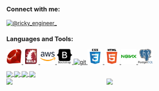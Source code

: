 <h3 align="left">Connect with me:</h3>
<p align="left">
<a href="https://twitter.com/@ricky_engineer_" target="blank"><img align="center" src="https://raw.githubusercontent.com/rahuldkjain/github-profile-readme-generator/master/src/images/icons/Social/twitter.svg" alt="@ricky_engineer_" height="30" width="40" /></a>
</p>

<h3 align="left">Languages and Tools:</h3>

<p align="left">
<a href="https://www.ruby-lang.org/en/" target="_blank" rel="noreferrer"> <img src="https://raw.githubusercontent.com/devicons/devicon/master/icons/ruby/ruby-original.svg" alt="ruby" width="40" height="40"/> 
</a> 
<a href="https://rubyonrails.org" target="_blank" rel="noreferrer"> <img src="https://raw.githubusercontent.com/devicons/devicon/master/icons/rails/rails-original-wordmark.svg" alt="rails" width="40" height="40"/> </a> 
<a href="https://aws.amazon.com" target="_blank" rel="noreferrer"> <img src="https://raw.githubusercontent.com/devicons/devicon/master/icons/amazonwebservices/amazonwebservices-original-wordmark.svg" alt="aws" width="40" height="40"/> 
</a> 
<a href="https://getbootstrap.com" target="_blank" rel="noreferrer"> <img src="https://raw.githubusercontent.com/devicons/devicon/master/icons/bootstrap/bootstrap-plain-wordmark.svg" alt="bootstrap" width="40" height="40"/> 
</a>
<a href="https://git-scm.com/" target="_blank" rel="noreferrer"> <img src="https://www.vectorlogo.zone/logos/git-scm/git-scm-icon.svg" alt="git" width="40" height="40"/> 
</a> 
<a href="https://www.w3schools.com/css/" target="_blank" rel="noreferrer"> <img src="https://raw.githubusercontent.com/devicons/devicon/master/icons/css3/css3-original-wordmark.svg" alt="css3" width="40" height="40"/> </a>  
<a href="https://www.w3.org/html/" target="_blank" rel="noreferrer"> <img src="https://raw.githubusercontent.com/devicons/devicon/master/icons/html5/html5-original-wordmark.svg" alt="html5" width="40" height="40"/> </a> 
<a href="https://www.nginx.com" target="_blank" rel="noreferrer"> <img src="https://raw.githubusercontent.com/devicons/devicon/master/icons/nginx/nginx-original.svg" alt="nginx" width="40" height="40"/> 
</a> 
<a href="https://www.postgresql.org" target="_blank" rel="noreferrer"> <img src="https://raw.githubusercontent.com/devicons/devicon/master/icons/postgresql/postgresql-original-wordmark.svg" alt="postgresql" width="40" height="40"/> 
</a>
</p>

<!-- [![Anurag's GitHub stats](https://github-readme-stats.vercel.app/api?username=rikiya-miyazawa&hide=contribs&count_private=true&show_icons=true&theme=tokyonight)](https://github.com/anuraghazra/github-readme-stats)
[![Top used Langs](https://github-readme-stats.vercel.app/api/top-langs/?username=rikiya-miyazawa&layout=compact&theme=tokyonight)](https://github.com/rikiya-miyazawa/) -->

<a href="https://github.com/anuraghazra/github-readme-stats">
  <img align="center" src="https://github-readme-stats.vercel.app/api?username=rikiya-miyazawa&hide=contribs&count_private=true&show_icons=true&theme=tokyonight" height="160px" />
</a>
<a href="https://github.com/rikiya-miyazawa/">
  <img align="center" src="https://github-readme-stats.vercel.app/api/top-langs/?username=rikiya-miyazawa&layout=compact&theme=tokyonight" height="160px" />
</a>


<a href="https://github.com/anuraghazra/github-readme-stats">
  <img align="center" src="https://github-readme-stats.vercel.app/api?username=rikiya-miyazawa&hide=contribs&count_private=true&show_icons=true&theme=tokyonight" />
</a>
<a href="https://github.com/rikiya-miyazawa/">
  <img align="center" src="https://github-readme-stats.vercel.app/api/top-langs/?username=rikiya-miyazawa&layout=compact&theme=tokyonight" />
</a>

<!-- <div style="display: flex; justify-content: center;">
  <div>
    <a href="https://github.com/anuraghazra/github-readme-stats">
      <img align="center" src="https://github-readme-stats.vercel.app/api?username=rikiya-miyazawa&hide=contribs&count_private=true&show_icons=true&theme=tokyonight" height="160px" />
    </a>
  </div>
  <div>
    <a href="https://github.com/rikiya-miyazawa/">
      <img align="center" src="https://github-readme-stats.vercel.app/api/top-langs/?username=rikiya-miyazawa&layout=compact&theme=tokyonight" height="160px" />
    </a>
  </div>
</div> -->

<div style="display: flex; justify-content: center;">
  <div style="flex-basis: 50%; margin-right: 10px;">
    <a href="https://github.com/anuraghazra/github-readme-stats">
      <img align="center" src="https://github-readme-stats.vercel.app/api?username=rikiya-miyazawa&hide=contribs&count_private=true&show_icons=true&theme=tokyonight" height="160px" />
    </a>
  </div>
  <div style="flex-basis: 50%; margin-left: 10px;">
    <a href="https://github.com/rikiya-miyazawa/">
      <img align="center" src="https://github-readme-stats.vercel.app/api/top-langs/?username=rikiya-miyazawa&layout=compact&theme=tokyonight" height="160px" />
    </a>
  </div>
</div>
